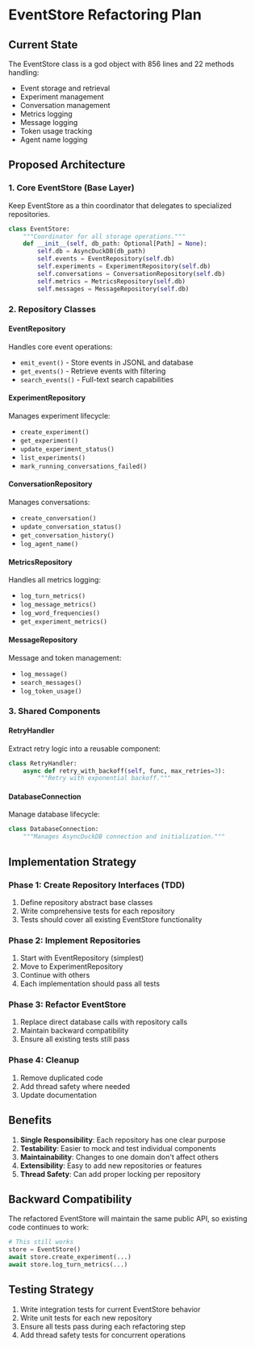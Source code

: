 # EventStore Refactoring Plan

## Current State
The EventStore class is a god object with 856 lines and 22 methods handling:
- Event storage and retrieval
- Experiment management
- Conversation management
- Metrics logging
- Message logging
- Token usage tracking
- Agent name logging

## Proposed Architecture

### 1. Core EventStore (Base Layer)
Keep EventStore as a thin coordinator that delegates to specialized repositories.

```python
class EventStore:
    """Coordinator for all storage operations."""
    def __init__(self, db_path: Optional[Path] = None):
        self.db = AsyncDuckDB(db_path)
        self.events = EventRepository(self.db)
        self.experiments = ExperimentRepository(self.db)
        self.conversations = ConversationRepository(self.db)
        self.metrics = MetricsRepository(self.db)
        self.messages = MessageRepository(self.db)
```

### 2. Repository Classes

#### EventRepository
Handles core event operations:
- `emit_event()` - Store events in JSONL and database
- `get_events()` - Retrieve events with filtering
- `search_events()` - Full-text search capabilities

#### ExperimentRepository
Manages experiment lifecycle:
- `create_experiment()`
- `get_experiment()`
- `update_experiment_status()`
- `list_experiments()`
- `mark_running_conversations_failed()`

#### ConversationRepository  
Manages conversations:
- `create_conversation()`
- `update_conversation_status()`
- `get_conversation_history()`
- `log_agent_name()`

#### MetricsRepository
Handles all metrics logging:
- `log_turn_metrics()`
- `log_message_metrics()`
- `log_word_frequencies()`
- `get_experiment_metrics()`

#### MessageRepository
Message and token management:
- `log_message()`
- `search_messages()`
- `log_token_usage()`

### 3. Shared Components

#### RetryHandler
Extract retry logic into a reusable component:
```python
class RetryHandler:
    async def retry_with_backoff(self, func, max_retries=3):
        """Retry with exponential backoff."""
```

#### DatabaseConnection
Manage database lifecycle:
```python
class DatabaseConnection:
    """Manages AsyncDuckDB connection and initialization."""
```

## Implementation Strategy

### Phase 1: Create Repository Interfaces (TDD)
1. Define repository abstract base classes
2. Write comprehensive tests for each repository
3. Tests should cover all existing EventStore functionality

### Phase 2: Implement Repositories
1. Start with EventRepository (simplest)
2. Move to ExperimentRepository
3. Continue with others
4. Each implementation should pass all tests

### Phase 3: Refactor EventStore
1. Replace direct database calls with repository calls
2. Maintain backward compatibility
3. Ensure all existing tests still pass

### Phase 4: Cleanup
1. Remove duplicated code
2. Add thread safety where needed
3. Update documentation

## Benefits
1. **Single Responsibility**: Each repository has one clear purpose
2. **Testability**: Easier to mock and test individual components
3. **Maintainability**: Changes to one domain don't affect others
4. **Extensibility**: Easy to add new repositories or features
5. **Thread Safety**: Can add proper locking per repository

## Backward Compatibility
The refactored EventStore will maintain the same public API, so existing code continues to work:
```python
# This still works
store = EventStore()
await store.create_experiment(...)
await store.log_turn_metrics(...)
```

## Testing Strategy
1. Write integration tests for current EventStore behavior
2. Write unit tests for each new repository
3. Ensure all tests pass during each refactoring step
4. Add thread safety tests for concurrent operations